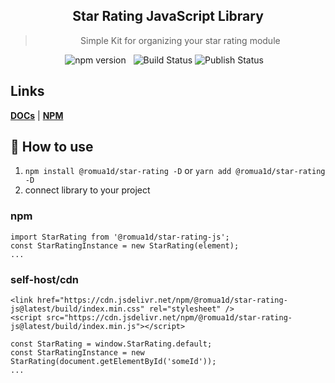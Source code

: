 <div style="text-align: center">
<h2>Star Rating JavaScript Library</h2>
<blockquote>Simple Kit for organizing your star rating module</blockquote>

<img src="https://badgen.net/npm/v/@romua1d/star-rating-js" alt="npm version" />
<img src="https://badgen.net/npm/dw/@romua1d/star-rating-js"  alt="" />
<img src="https://badgen.net/npm/license/@romua1d/star-rating-js" alt="" />
<img alt="Build Status" src="https://github.com/shmidtelson/star-rating-js/workflows/Build/badge.svg?color=green" />
<img alt="Publish Status" src="https://github.com/shmidtelson/star-rating-js/workflows/Publish/badge.svg?color=green" />
<img src="https://img.shields.io/david/shmidtelson/star-rating-js.svg" alt="" /> 
<img src="https://img.shields.io/david/dev/shmidtelson/star-rating-js.svg" alt="" />
<img src="https://api.dependabot.com/badges/status?host=github&repo=shmidtelson/star-rating-js" alt="" />
</div>

## Links

<a href="https://shmidtelson.github.io/star-rating-js/"><b>DOCs</b></a> | <a href="https://www.npmjs.com/package/@romua1d/star-rating-js"><b>NPM</b></a>

## 🚀 How to use

1. `npm install @romua1d/star-rating -D` or `yarn add @romua1d/star-rating -D`
2. connect library to your project
### npm

```
import StarRating from '@romua1d/star-rating-js';
const StarRatingInstance = new StarRating(element);
...
```

### self-host/cdn

```
<link href="https://cdn.jsdelivr.net/npm/@romua1d/star-rating-js@latest/build/index.min.css" rel="stylesheet" />
<script src="https://cdn.jsdelivr.net/npm/@romua1d/star-rating-js@latest/build/index.min.js"></script>

const StarRating = window.StarRating.default;
const StarRatingInstance = new StarRating(document.getElementById('someId'));
...
```
